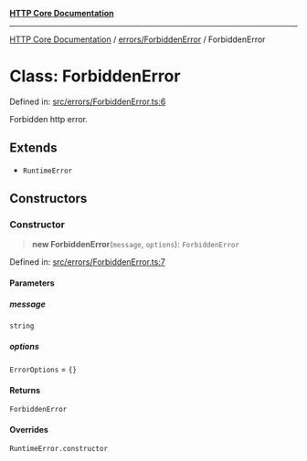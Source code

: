 [**HTTP Core Documentation**](../../../README.md)

***

[HTTP Core Documentation](../../../README.md) / [errors/ForbiddenError](../README.md) / ForbiddenError

# Class: ForbiddenError

Defined in: [src/errors/ForbiddenError.ts:6](https://github.com/stonemjs/http-core/blob/6577700bdede2420a5df45a338635c35547070ea/src/errors/ForbiddenError.ts#L6)

Forbidden http error.

## Extends

- `RuntimeError`

## Constructors

### Constructor

> **new ForbiddenError**(`message`, `options`): `ForbiddenError`

Defined in: [src/errors/ForbiddenError.ts:7](https://github.com/stonemjs/http-core/blob/6577700bdede2420a5df45a338635c35547070ea/src/errors/ForbiddenError.ts#L7)

#### Parameters

##### message

`string`

##### options

`ErrorOptions` = `{}`

#### Returns

`ForbiddenError`

#### Overrides

`RuntimeError.constructor`
